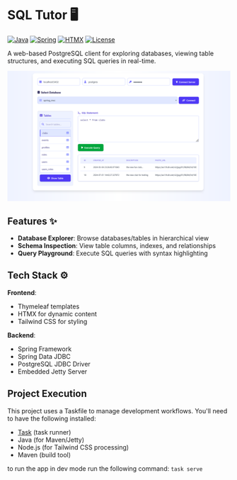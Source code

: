 # SQL Tutor :desktop_computer:

[![Java](https://img.shields.io/badge/Java-17+-blue?logo=openjdk)](https://openjdk.org/)
[![Spring](https://img.shields.io/badge/Spring-6+-6DB33F?logo=spring)](https://spring.io/)
[![HTMX](https://img.shields.io/badge/HTMX-1.9.0-0A0A0A?logo=htmx)](https://htmx.org/)
[![License](https://img.shields.io/badge/License-MIT-green.svg)](LICENSE)

A web-based PostgreSQL client for exploring databases, viewing table structures, and executing SQL queries in real-time.

![SQL Tutor Interface Concept](screenshots/screenshot.png)

## Features :sparkles:

-   **Database Explorer**: Browse databases/tables in hierarchical view
-   **Schema Inspection**: View table columns, indexes, and relationships
-   **Query Playground**: Execute SQL queries with syntax highlighting

## Tech Stack :gear:

**Frontend**:

-   Thymeleaf templates
-   HTMX for dynamic content
-   Tailwind CSS for styling

**Backend**:

-   Spring Framework
-   Spring Data JDBC
-   PostgreSQL JDBC Driver
-   Embedded Jetty Server

## Project Execution

This project uses a Taskfile to manage development workflows. You'll need to have the following installed:

-   [Task](https://taskfile.dev/) (task runner)
-   Java (for Maven/Jetty)
-   Node.js (for Tailwind CSS processing)
-   Maven (build tool)

to run the app in dev mode run the following command: `task serve`
